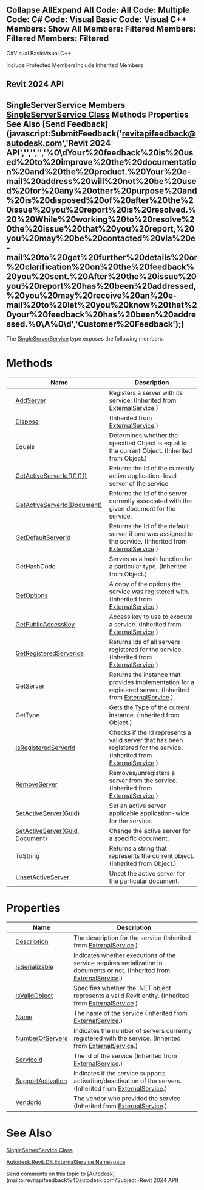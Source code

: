 ﻿

Collapse AllExpand All Code: All Code: Multiple Code: C# Code: Visual Basic Code: Visual C++  Members: Show All Members: Filtered Members: Filtered Members: Filtered   
---  
  
C#Visual BasicVisual C++

Include Protected MembersInclude Inherited Members

Revit 2024 API  
---  
SingleServerService Members  
[SingleServerService Class](8491691e-2a26-684e-f43c-e8e0095fd129.md) Methods Properties See Also [Send Feedback](javascript:SubmitFeedback\('revitapifeedback@autodesk.com','Revit 2024 API','','','','%0\\dYour%20feedback%20is%20used%20to%20improve%20the%20documentation%20and%20the%20product.%20Your%20e-mail%20address%20will%20not%20be%20used%20for%20any%20other%20purpose%20and%20is%20disposed%20of%20after%20the%20issue%20you%20report%20is%20resolved.%20%20While%20working%20to%20resolve%20the%20issue%20that%20you%20report,%20you%20may%20be%20contacted%20via%20e-mail%20to%20get%20further%20details%20or%20clarification%20on%20the%20feedback%20you%20sent.%20After%20the%20issue%20you%20report%20has%20been%20addressed,%20you%20may%20receive%20an%20e-mail%20to%20let%20you%20know%20that%20your%20feedback%20has%20been%20addressed.%0\\A%0\\d','Customer%20Feedback'\);)  
---  
  
The [SingleServerService](8491691e-2a26-684e-f43c-e8e0095fd129.md) type exposes the following members.

# Methods

|  | Name | Description |
| --- | --- | --- |
|  | [AddServer](6e60c7f3-83f3-dca5-745c-efd995421369.md) | Registers a server with its service.  (Inherited from [ExternalService](0408e6d9-12d3-20e4-911e-6d299fe31b81.md).) |
|  | [Dispose](111746bc-4ade-6ef5-bff8-63f14d564166.md) | (Inherited from [ExternalService](0408e6d9-12d3-20e4-911e-6d299fe31b81.md).) |
|  | Equals | Determines whether the specified Object is equal to the current Object. (Inherited from Object.) |
|  | [GetActiveServerId()()()()](3a297e1f-c338-a53c-24b2-d63ac4c4b844.md) | Returns the Id of the currently active application-level server of the service. |
|  | [GetActiveServerId(Document)](db079180-d2a0-dd63-999c-92b995407bbb.md) | Returns the Id of the server currently associated with the given document for the service. |
|  | [GetDefaultServerId](f348cd43-7480-2799-12ed-9d6dbc2b47b7.md) | Returns the Id of the default server if one was assigned to the service.  (Inherited from [ExternalService](0408e6d9-12d3-20e4-911e-6d299fe31b81.md).) |
|  | GetHashCode | Serves as a hash function for a particular type.  (Inherited from Object.) |
|  | [GetOptions](492cc7a7-9493-732e-a6a7-fd00b3b85773.md) | A copy of the options the service was registered with.  (Inherited from [ExternalService](0408e6d9-12d3-20e4-911e-6d299fe31b81.md).) |
|  | [GetPublicAccessKey](d40f5730-6deb-2b5c-1d42-b5abfbc2a625.md) | Access key to use to execute a service.  (Inherited from [ExternalService](0408e6d9-12d3-20e4-911e-6d299fe31b81.md).) |
|  | [GetRegisteredServerIds](230b50ac-8db7-cf62-2502-3cb0fd217b35.md) | Returns Ids of all servers registered for the service.  (Inherited from [ExternalService](0408e6d9-12d3-20e4-911e-6d299fe31b81.md).) |
|  | [GetServer](839e6c3d-1f70-4668-781f-823baf005ff5.md) | Returns the instance that provides implementation for a registered server.  (Inherited from [ExternalService](0408e6d9-12d3-20e4-911e-6d299fe31b81.md).) |
|  | GetType | Gets the Type of the current instance. (Inherited from Object.) |
|  | [IsRegisteredServerId](24077646-e04a-cd18-c9e9-0bc1f7cfbcba.md) | Checks if the Id represents a valid server that has been registered for the service.  (Inherited from [ExternalService](0408e6d9-12d3-20e4-911e-6d299fe31b81.md).) |
|  | [RemoveServer](8659a6ce-c473-987a-beea-388f64c5f0f3.md) | Removes/unregisters a server from the service.  (Inherited from [ExternalService](0408e6d9-12d3-20e4-911e-6d299fe31b81.md).) |
|  | [SetActiveServer(Guid)](8d559fcf-ab8b-8104-97a9-460897113bba.md) | Set an active server applicable application-wide for the service. |
|  | [SetActiveServer(Guid, Document)](cd04f63b-9c63-2ea2-d69e-c9fc4bb13dd0.md) | Change the active server for a specific document. |
|  | ToString | Returns a string that represents the current object. (Inherited from Object.) |
|  | [UnsetActiveServer](58a704c0-d372-3ab1-60af-041575e8ddd4.md) | Unset the active server for the particular document. |
  
# Properties

|  | Name | Description |
| --- | --- | --- |
|  | [Description](d0fd2d4b-9b05-7c57-5918-81ab3140ad96.md) | The description for the service  (Inherited from [ExternalService](0408e6d9-12d3-20e4-911e-6d299fe31b81.md).) |
|  | [IsSerializable](11302e75-b2d9-3281-c79d-aa0bf2423588.md) | Indicates whether executions of the service requires serialization in documents or not.  (Inherited from [ExternalService](0408e6d9-12d3-20e4-911e-6d299fe31b81.md).) |
|  | [IsValidObject](bc2460fd-30a2-aba0-5e81-ceaa65fc2634.md) | Specifies whether the .NET object represents a valid Revit entity.  (Inherited from [ExternalService](0408e6d9-12d3-20e4-911e-6d299fe31b81.md).) |
|  | [Name](dd73f984-ee0e-6e97-241f-53e4a62915e1.md) | The name of the service  (Inherited from [ExternalService](0408e6d9-12d3-20e4-911e-6d299fe31b81.md).) |
|  | [NumberOfServers](e78d2848-05b8-2d85-82c8-6f3450ff2c46.md) | Indicates the number of servers currently registered with the service.  (Inherited from [ExternalService](0408e6d9-12d3-20e4-911e-6d299fe31b81.md).) |
|  | [ServiceId](a5988799-0b50-7b30-797d-ed7ef569287c.md) | The Id of the service  (Inherited from [ExternalService](0408e6d9-12d3-20e4-911e-6d299fe31b81.md).) |
|  | [SupportActivation](28169f98-6599-d6f1-a4cb-8a3bd69a3ecc.md) | Indicates if the service supports activation/deactivation of the servers.  (Inherited from [ExternalService](0408e6d9-12d3-20e4-911e-6d299fe31b81.md).) |
|  | [VendorId](68781c7a-2932-eeb1-f483-e58fccec7c68.md) | The vendor who provided the service  (Inherited from [ExternalService](0408e6d9-12d3-20e4-911e-6d299fe31b81.md).) |
  
# See Also

[SingleServerService Class](8491691e-2a26-684e-f43c-e8e0095fd129.md)

[Autodesk.Revit.DB.ExternalService Namespace](a88f2d1d-c02f-a901-9543-44e4b5dd5fc9.md)

Send comments on this topic to [Autodesk](mailto:revitapifeedback%40autodesk.com?Subject=Revit 2024 API)